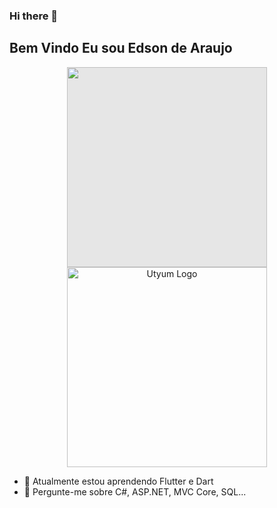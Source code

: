 ### Hi there 👋
## Bem Vindo Eu sou Edson de Araujo

<p align="center">
  <img style="display: block;-webkit-user-select: none;margin: auto;background-color: hsl(0, 0%, 90%);" src="https://www.utyum.com.br/images/tenor.gif" width="320"><img src="https://media.giphy.com/media/4V7EXcNc8QQPS/giphy.gif" width="320" alt="Utyum Logo" />
</p>

- 🔭 Atualmente estou aprendendo Flutter e Dart
- 💬 Pergunte-me sobre C#, ASP.NET, MVC Core, SQL...
